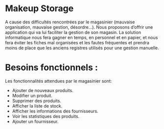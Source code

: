 # Makeup Storage

A cause des difficultés rencontrées par le magasinier (mauvaise organisation, mauvaise gestion, 
désordre…). Nous proposons d’offrir une application qui va lui faciliter la gestion de son magasin.
La solution informatique nous fera gagner en temps, en personnel et en papier, et nous fera éviter les
fiches mal organisées et les fautes fréquentes et prendra moins de place que les anciens registres utilisés 
pour une gestion manuelle.

# Besoins fonctionnels : 

Les fonctionnalités attendues par le magasinier sont:
- Ajouter de nouveaux produits.
- Modifier un produit.
- Supprimer des produits.
- Afficher la liste de stock.
- Afficher les informations des fournisseurs.
- Voir les statistiques des produits.
- Ajouter un fournisseur. 


